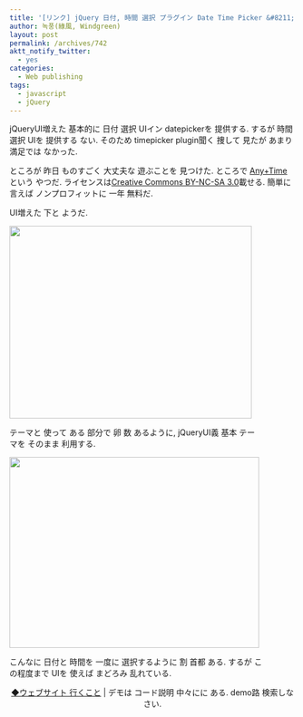 ```yaml
---
title: '[リンク] jQuery 日付, 時間 選択 プラグイン Date Time Picker &#8211; Any+Time'
author: 녹풍(綠風, Windgreen)
layout: post
permalink: /archives/742
aktt_notify_twitter:
  - yes
categories:
  - Web publishing
tags:
  - javascript
  - jQuery
---
```

jQueryUI増えた 基本的に 日付 選択 UIイン datepickerを 提供する. するが 時間 選択 UIを 提供する ない. そのため timepicker plugin聞く 捜して 見たが あまり 満足では なかった.

ところが 昨日 ものすごく 大丈夫な 遊ぶことを 見つけた. ところで <a target="_top" href="http://www.ama3.com/anytime/">Any+Time</a> という やつだ. ライセンスは<a target="_top" href="http://creativecommons.org/licenses/by-nc-sa/3.0/">Creative Commons BY-NC-SA 3.0</a>載せる. 簡単に 言えば ノンプロフィットに 一年 無料だ.

UI増えた 下と ようだ.

<div style="width: 437px" class="wp-caption aligncenter">
  <img src="http://dl.dropbox.com/u/15546257/blog/mytory/anyTime1.jpg" alt="" height="340" width="427" /><p class="wp-caption-text">
    テーマと 使って ある 部分で 卵 数 あるように, jQueryUI義 基本 テーマを そのまま 利用する.
  </p>
</div>

<div style="width: 450px" class="wp-caption aligncenter">
  <img src="http://dl.dropbox.com/u/15546257/blog/mytory/anyTime2.jpg" alt="" height="337" width="440" /><p class="wp-caption-text">
    こんなに 日付と 時間を 一度に 選択するように 割 首都 ある. するが この程度まで UIを 使えば まどろみ 乱れている.
  </p>
</div>

<p style="text-align: center;">
  <a target="_top" href="http://www.ama3.com/anytime/">◆ウェブサイト 行くこと</a> | デモは コード説明 中々にに ある. demo路 検索しなさい.
</p>